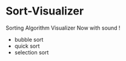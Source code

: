 # Sort-Visualizer
 Sorting Algorithm Visualizer
 Now with sound !
 
 * bubble sort
 * quick sort
 * selection sort
